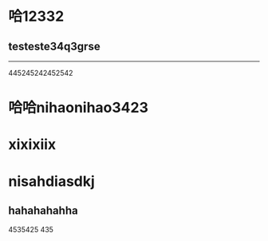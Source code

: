 # 哈12332


## testeste34q3grse


-----------------
445245242452542

# 哈哈nihaonihao3423
# xixixiix


# nisahdiasdkj

## hahahahahha
4535425
435
